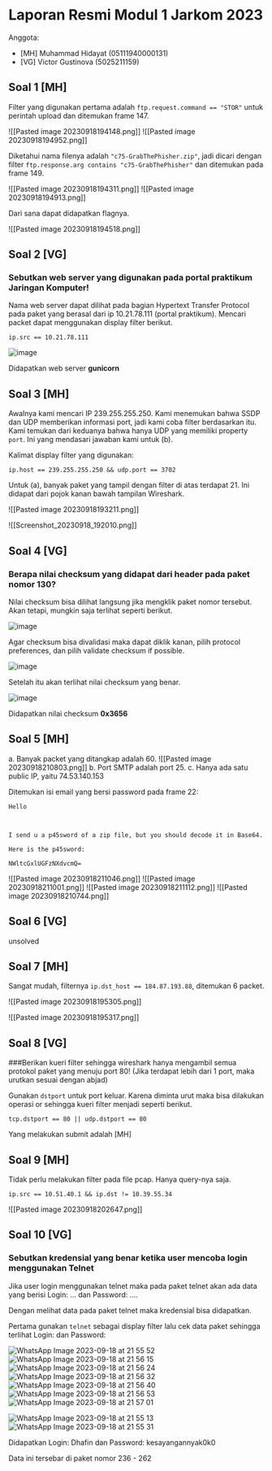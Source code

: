 # Laporan Resmi Modul 1 Jarkom 2023

Anggota:
- [MH] Muhammad Hidayat (05111940000131)
- [VG] Victor Gustinova (5025211159)

## Soal 1 [MH]

Filter yang digunakan pertama adalah `ftp.request.command == "STOR"` untuk perintah upload dan ditemukan frame 147.

<!-- TODO change wikilink format -->

![[Pasted image 20230918194148.png]]
![[Pasted image 20230918194952.png]]

Diketahui nama filenya adalah `"c75-GrabThePhisher.zip"`, jadi dicari dengan filter
`ftp.response.arg contains "c75-GrabThePhisher"` dan ditemukan pada frame 149.

![[Pasted image 20230918194311.png]]
![[Pasted image 20230918194913.png]]

Dari sana dapat didapatkan flagnya.

![[Pasted image 20230918194518.png]]

## Soal 2 [VG]
### Sebutkan web server yang digunakan pada portal praktikum Jaringan Komputer!
Nama web server dapat dilihat pada bagian Hypertext Transfer Protocol pada paket yang berasal dari ip 10.21.78.111 (portal praktikum).
Mencari packet dapat menggunakan display filter berikut.
```
ip.src == 10.21.78.111
```
![image](https://github.com/VictorGstn/jarkom-modul-1-b15-2023/assets/125529445/40eac6e5-27ed-4d8c-8a83-3e32912e93a1)

Didapatkan web server **gunicorn**

## Soal 3 [MH]

Awalnya kami mencari IP 239.255.255.250. Kami menemukan bahwa SSDP dan UDP memberikan informasi port, jadi kami coba filter berdasarkan itu. Kami temukan dari keduanya bahwa hanya UDP yang memiliki property `port`.  Ini yang mendasari jawaban kami untuk (b).

Kalimat display filter yang digunakan:

`ip.host == 239.255.255.250 && udp.port == 3702`

Untuk (a), banyak paket yang tampil dengan filter di atas terdapat 21. Ini didapat dari pojok kanan bawah tampilan Wireshark.

![[Pasted image 20230918193211.png]]

![[Screenshot_20230918_192010.png]]

## Soal 4 [VG]
### Berapa nilai checksum yang didapat dari header pada paket nomor 130?

Nilai checksum bisa dilihat langsung jika mengklik paket nomor tersebut. Akan tetapi, mungkin saja terlihat seperti berikut.

![image](https://github.com/VictorGstn/jarkom-modul-1-b15-2023/assets/125529445/e51b504a-8e39-4814-8f0b-85464b2700d2)

Agar checksum bisa divalidasi maka dapat diklik kanan, pilih protocol preferences, dan pilih validate checksum if possible.

![image](https://github.com/VictorGstn/jarkom-modul-1-b15-2023/assets/125529445/82c7424c-aa87-46e2-8dce-43219bd00124)

Setelah itu akan terlihat nilai checksum yang benar.

![image](https://github.com/VictorGstn/jarkom-modul-1-b15-2023/assets/125529445/8169ce5b-902b-41ed-8945-e6ec3f4183ea)

Didapatkan nilai checksum **0x3656**

## Soal 5 [MH]

a. Banyak packet yang ditangkap adalah 60.
   ![[Pasted image 20230918210803.png]]
b. Port SMTP adalah port 25.
c. Hanya ada satu public IP, yaitu 74.53.140.153

Ditemukan isi email yang bersi password pada frame 22:

```
Hello

 

I send u a p45sword of a zip file, but you should decode it in Base64.

Here is the p45sword:

NWltcGxlUGFzNXdvcmQ=
```

![[Pasted image 20230918211046.png]]
![[Pasted image 20230918211001.png]]
![[Pasted image 20230918211112.png]]
![[Pasted image 20230918210744.png]]

## Soal 6 [VG]

unsolved

## Soal 7 [MH]

Sangat mudah, filternya `ip.dst_host == 184.87.193.88`, ditemukan 6 packet.

![[Pasted image 20230918195305.png]]

![[Pasted image 20230918195317.png]]

## Soal 8 [VG]
###Berikan kueri filter sehingga wireshark hanya mengambil semua protokol paket yang menuju port 80! (Jika terdapat lebih dari 1 port, maka urutkan sesuai dengan abjad)

Gunakan `dstport` untuk port keluar. Karena diminta urut maka bisa dilakukan operasi or sehingga kueri filter menjadi seperti berikut.

`tcp.dstport == 80 || udp.dstport == 80`

Yang melakukan submit adalah [MH]

## Soal 9 [MH]

Tidak perlu melakukan filter pada file pcap. Hanya query-nya saja.

`ip.src == 10.51.40.1 && ip.dst != 10.39.55.34`

![[Pasted image 20230918202647.png]]

## Soal 10 [VG]
### Sebutkan kredensial yang benar ketika user mencoba login menggunakan Telnet
Jika user login menggunakan telnet maka pada paket telnet akan ada data yang berisi Login: ... dan Password: ....

Dengan melihat data pada paket telnet maka kredensial bisa didapatkan.

Pertama gunakan ```telnet``` sebagai display filter lalu cek data paket sehingga terlihat Login: dan Password:

![WhatsApp Image 2023-09-18 at 21 55 52](https://github.com/VictorGstn/jarkom-modul-1-b15-2023/assets/125529445/0270cdac-75f5-4871-ad9a-e8e2a29e67c4)
![WhatsApp Image 2023-09-18 at 21 56 15](https://github.com/VictorGstn/jarkom-modul-1-b15-2023/assets/125529445/bca8745e-d26a-4197-9360-3c7ef5c6c32d)
![WhatsApp Image 2023-09-18 at 21 56 24](https://github.com/VictorGstn/jarkom-modul-1-b15-2023/assets/125529445/5dd87278-1c56-4492-958e-e927ee386be7)
![WhatsApp Image 2023-09-18 at 21 56 32](https://github.com/VictorGstn/jarkom-modul-1-b15-2023/assets/125529445/03d62f9e-fb18-4b0b-b920-cbb28939d578)
![WhatsApp Image 2023-09-18 at 21 56 40](https://github.com/VictorGstn/jarkom-modul-1-b15-2023/assets/125529445/568114db-6da1-4fdd-bebc-0a9632e72b36)
![WhatsApp Image 2023-09-18 at 21 56 53](https://github.com/VictorGstn/jarkom-modul-1-b15-2023/assets/125529445/746d60f2-6108-4f2d-b0dc-cbb8a0e61ad5)
![WhatsApp Image 2023-09-18 at 21 57 01](https://github.com/VictorGstn/jarkom-modul-1-b15-2023/assets/125529445/0e1eb574-8667-4a8d-a231-f9fd4159cbed)


![WhatsApp Image 2023-09-18 at 21 55 13](https://github.com/VictorGstn/jarkom-modul-1-b15-2023/assets/125529445/7114641a-254b-40b1-8a69-4d60aab325be)
![WhatsApp Image 2023-09-18 at 21 55 31](https://github.com/VictorGstn/jarkom-modul-1-b15-2023/assets/125529445/c92c44a4-765d-4492-93d0-eb22fe178e53)

Didapatkan Login: Dhafin dan Password: kesayangannyak0k0

Data ini tersebar di paket nomor 236 - 262
